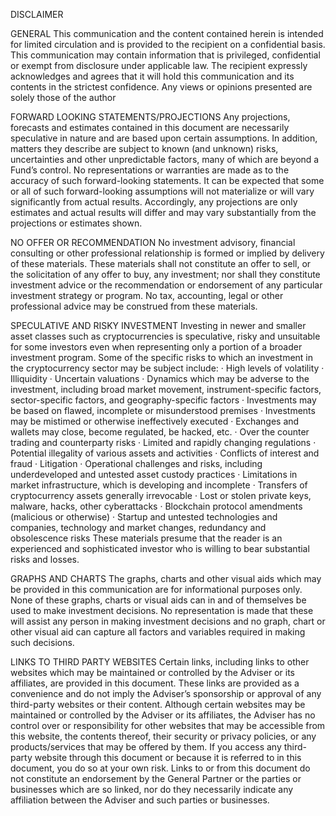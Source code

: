 DISCLAIMER
 
GENERAL
This communication and the content contained herein is intended for limited circulation and is provided to the recipient on a confidential basis. This communication may contain information that is privileged, confidential or exempt from disclosure under applicable law.  The recipient expressly acknowledges and agrees that it will hold this communication and its contents in the strictest confidence. Any views or opinions presented are solely those of the author 
 
FORWARD LOOKING STATEMENTS/PROJECTIONS
Any projections, forecasts and estimates contained in this document are necessarily speculative in nature and are based upon certain assumptions. In addition, matters they describe are subject to known (and unknown) risks, uncertainties and other unpredictable factors, many of which are beyond a Fund’s control. No representations or warranties are made as to the accuracy of such forward-looking statements. It can be expected that some or all of such forward-looking assumptions will not materialize or will vary significantly from actual results. Accordingly, any projections are only estimates and actual results will differ and may vary substantially from the projections or estimates shown.
 
NO OFFER OR RECOMMENDATION
No investment advisory, financial consulting or other professional relationship is formed or implied by delivery of these materials.  These materials shall not constitute an offer to sell, or the solicitation of any offer to buy, any investment; nor shall they constitute investment advice or the recommendation or endorsement of any particular investment strategy or program.  No tax, accounting, legal or other professional advice may be construed from these materials.  
 
SPECULATIVE AND RISKY INVESTMENT
Investing in newer and smaller asset classes such as cryptocurrencies is speculative, risky and unsuitable for some investors even when representing only a portion of a broader investment program.  Some of the specific risks to which an investment in the cryptocurrency sector may be subject include:
·        High levels of volatility
·        Illiquidity
·        Uncertain valuations
·        Dynamics which may be adverse to the investment, including broad market movement, instrument-specific factors, sector-specific factors, and geography-specific factors
·        Investments may be based on flawed, incomplete or misunderstood premises
·        Investments may be mistimed or otherwise ineffectively executed
·        Exchanges and wallets may close, become regulated, be hacked, etc.
·        Over the counter trading and counterparty risks
·        Limited and rapidly changing regulations
·        Potential illegality of various assets and activities
·        Conflicts of interest and fraud
·        Litigation 
·        Operational challenges and risks, including underdeveloped and untested asset custody practices
·        Limitations in market infrastructure, which is developing and incomplete
·        Transfers of cryptocurrency assets generally irrevocable
·        Lost or stolen private keys, malware, hacks, other cyberattacks
·        Blockchain protocol amendments (malicious or otherwise)
·        Startup and untested technologies and companies, technology and market changes, redundancy and obsolescence risks
These materials presume that the reader is an experienced and sophisticated investor who is willing to bear substantial risks and losses.
 
GRAPHS AND CHARTS
The graphs, charts and other visual aids which may be provided in this communication are for informational purposes only. None of these graphs, charts or visual aids can in and of themselves be used to make investment decisions. No representation is made that these will assist any person in making investment decisions and no graph, chart or other visual aid can capture all factors and variables required in making such decisions.
 
LINKS TO THIRD PARTY WEBSITES
Certain links, including links to other websites which may be maintained or controlled by the Adviser or its affiliates, are provided in this document. These links are provided as a convenience and do not imply the Adviser’s sponsorship or approval of any third-party websites or their content. Although certain websites may be maintained or controlled by the Adviser or its affiliates, the Adviser has no control over or responsibility for other websites that may be accessible from this website, the contents thereof, their security or privacy policies, or any products/services that may be offered by them. If you access any third-party website through this document or because it is referred to in this document, you do so at your own risk. Links to or from this document do not constitute an endorsement by the General Partner or the parties or businesses which are so linked, nor do they necessarily indicate any affiliation between the Adviser and such parties or businesses.

